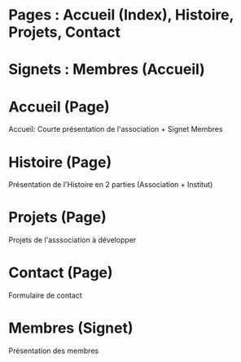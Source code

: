 # Pages : Accueil (Index), Histoire, Projets, Contact
# Signets : Membres (Accueil)

# Accueil (Page)

Accueil: Courte présentation de l'association + Signet Membres

# Histoire (Page)

Présentation de l'Histoire en 2 parties (Association + Institut)

# Projets (Page)

Projets de l'asssociation à développer

# Contact (Page)

Formulaire de contact

# Membres (Signet)

Présentation des membres